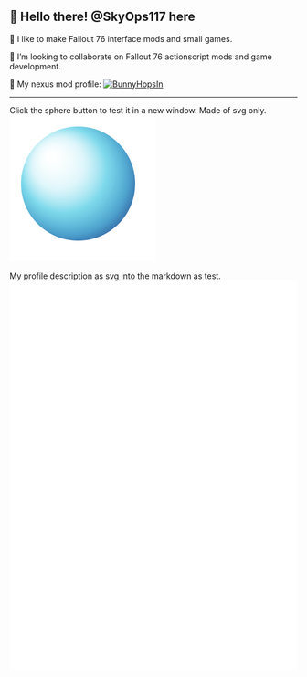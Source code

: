 👋 Hello there! @SkyOps117 here
 ---

🌱 I like to make Fallout 76 interface mods and small games.

🤝 I’m looking to collaborate on Fallout 76 actionscript mods and game development.

🔗 My nexus mod profile: [![BunnyHopsIn](https://images.nexusmods.com/favicons/ReskinOrange/favicon-16x16.png)](https://www.nexusmods.com/users/4382192?tab=user+files)

---
Click the sphere button to test it in a new window. Made of svg only.
<img src="https://raw.githubusercontent.com/SkyOps117/SkyOps117/main/sphere-btn.svg" alt=""/>

My profile description as svg into the markdown as test.
<img src="./README.svg" alt="" />
